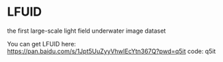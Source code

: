 # LFUID
the first large-scale light field underwater image dataset

You can get LFUID here:
https://pan.baidu.com/s/1Jpt5UuZyyVhwIEcYtn367Q?pwd=q5it code: q5it 
